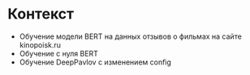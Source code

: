 # Контекст

- Обучение модели BERT на данных отзывов о фильмах на сайте kinopoisk.ru
- Обучение с нуля BERT
- Обучение DeepPavlov с изменением config
